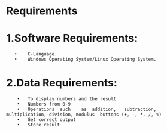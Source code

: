# Requirements
# 1.Software Requirements:
       •	C-Language.
       •	Windows Operating System/Linux Operating System.
# 2.Data Requirements:
        •	To display numbers and the result
        •	Numbers from 0-9
        •	Operations	such	as	addition,	subtraction,	multiplication,	division, modulus  buttons (+, -, *, /, %)
        •	Get correct output
        •	Store result
